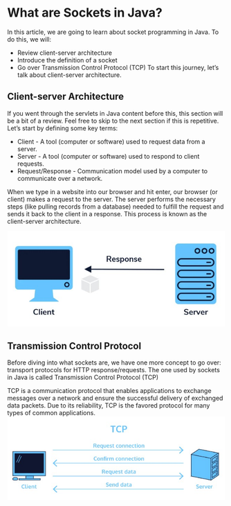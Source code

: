 # What are Sockets in Java?
In this article, we are going to learn about socket programming in Java. To do this, we will:

* Review client-server architecture
* Introduce the definition of a socket
* Go over Transmission Control Protocol (TCP) To start this journey, let’s talk about client-server architecture.

## Client-server Architecture
If you went through the servlets in Java content before this, this section will be a bit of a review. Feel free to skip to the next section if this is repetitive. Let’s start by defining some key terms:

* Client - A tool (computer or software) used to request data from a server.
* Server - A tool (computer or software) used to respond to client requests.
* Request/Response - Communication model used by a computer to communicate over a network.

When we type in a website into our browser and hit enter, our browser (or client) makes a request to the server. The server performs the necessary steps (like pulling records from a database) needed to fulfill the request and sends it back to the client in a response. This process is known as the client-server architecture.

![Server](https://github.com/iamAkolab/java_codecademy/blob/main/learn-advanced-java/Socket/Server.jpg)

## Transmission Control Protocol
Before diving into what sockets are, we have one more concept to go over: transport protocols for HTTP response/requests. The one used by sockets in Java is called Transmission Control Protocol (TCP)

TCP is a communication protocol that enables applications to exchange messages over a network and ensure the successful delivery of exchanged data packets. Due to its reliability, TCP is the favored protocol for many types of common applications.
![TCP](https://github.com/iamAkolab/java_codecademy/blob/main/learn-advanced-java/Socket/TCP.jpg)
